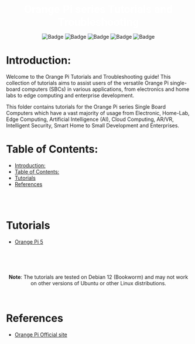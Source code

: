 <br>

<div align="center">

<span style="color: white; font-size: 30px; font-family: roboto;"> **Orange Pi series Tutorials and Troubleshooting** </span>

![Badge](https://badgen.net/github/license/kaveh-kaviani/tutorials?color=red)
![Badge](https://badgen.net/github/forks/kaveh-kaviani/tutorials?icon=git&color=blue)
![Badge](https://badgen.net/github/watchers/kaveh-kaviani/tutorials?icon=awesome&color=green)
![Badge](https://badgen.net/github/stars/kaveh-kaviani/kaveh-kaviani?icon=graphql&color=blue)
![Badge](https://badgen.net/github/commits/kaveh-kaviani/tutorials?icon=graphql&color=red)

</div>

# Introduction:

Welcome to the Orange Pi Tutorials and Troubleshooting guide! This collection of tutorials aims to assist users of the versatile Orange Pi single-board computers (SBCs) in various applications, from electronics and home labs to edge computing and enterprise development.

This folder contains tutorials for the Orange Pi series Single Board Computers which have a vast majority of usage from Electronic, Home-Lab, Edge Computing, Artificial Intelligence (AI), Cloud Computing, AR/VR, Intelligent Security, Smart Home to Small Development and Enterprises.

# Table of Contents:

- [Introduction:](#introduction)
- [Table of Contents:](#table-of-contents)
- [Tutorials](#tutorials)
- [References](#references)

<br>

<br>

# Tutorials

- [Orange Pi 5](/content/sbc/orange-pi/orange-pi-5/README.md)
  
<br>
  
<br>

<br>

<div align="center">

**Note**: The tutorials are tested on Debian 12 (Bookworm) and may not work on other versions of Ubuntu or other Linux distributions.

</div>

<br>

# References

- [Orange Pi Official site](http://www.orangepi.org/html/hardWare/computerAndMicrocontrollers/index.html)